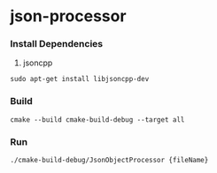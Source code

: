 # json-processor

### Install Dependencies
1. jsoncpp
```
sudo apt-get install libjsoncpp-dev
```
### Build
```
cmake --build cmake-build-debug --target all
```
### Run
```
./cmake-build-debug/JsonObjectProcessor {fileName}
```
